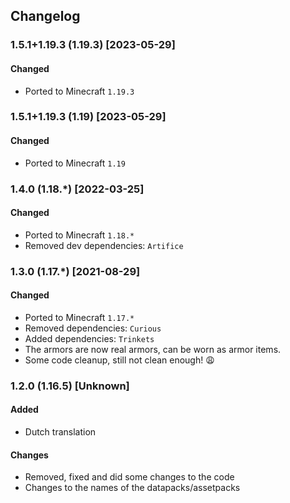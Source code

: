 ## Changelog

### 1.5.1+1.19.3 (1.19.3) [2023-05-29]
#### Changed
- Ported to Minecraft `1.19.3`

### 1.5.1+1.19.3 (1.19) [2023-05-29]
#### Changed
- Ported to Minecraft `1.19`

### 1.4.0 (1.18.*) [2022-03-25]
#### Changed
- Ported to Minecraft `1.18.*`
- Removed dev dependencies: `Artifice`

### 1.3.0 (1.17.*) [2021-08-29]
#### Changed
- Ported to Minecraft `1.17.*`
- Removed dependencies: `Curious`
- Added dependencies: `Trinkets`
- The armors are now real armors, can be worn as armor items.
- Some code cleanup, still not clean enough! 😩

### 1.2.0 (1.16.5) [Unknown]
#### Added
- Dutch translation

#### Changes
- Removed, fixed and did some changes to the code
- Changes to the names of the datapacks/assetpacks